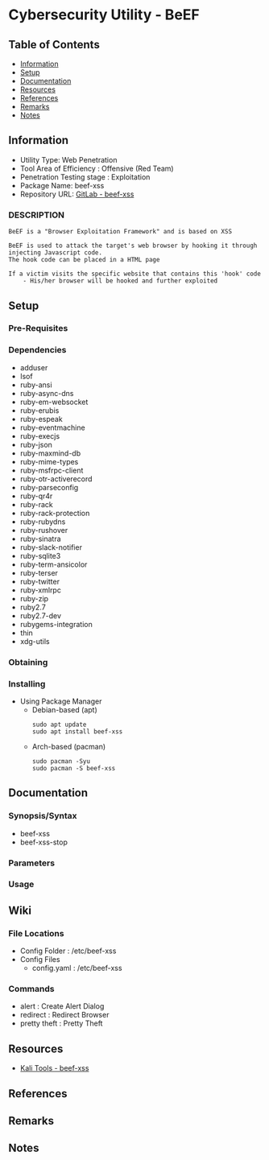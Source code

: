 # Cybersecurity Utility - BeEF

## Table of Contents
- [Information](#information)
- [Setup](#setup)
- [Documentation](#documentation)
- [Resources](#resources)
- [References](#references)
- [Remarks](#remarks)
- [Notes](#notes)

## Information

+ Utility Type: Web Penetration
+ Tool Area of Efficiency : Offensive (Red Team)
+ Penetration Testing stage : Exploitation
+ Package Name: beef-xss
+ Repository URL: [GitLab - beef-xss](https://gitlab.com/kalilinux/packages/beef-xss)

### DESCRIPTION
```
BeEF is a "Browser Exploitation Framework" and is based on XSS

BeEF is used to attack the target's web browser by hooking it through injecting Javascript code.
The hook code can be placed in a HTML page

If a victim visits the specific website that contains this 'hook' code
    - His/her browser will be hooked and further exploited
```

## Setup

### Pre-Requisites


### Dependencies
+ adduser
+ lsof
+ ruby-ansi
+ ruby-async-dns
+ ruby-em-websocket
+ ruby-erubis
+ ruby-espeak
+ ruby-eventmachine
+ ruby-execjs
+ ruby-json
+ ruby-maxmind-db
+ ruby-mime-types
+ ruby-msfrpc-client
+ ruby-otr-activerecord
+ ruby-parseconfig
+ ruby-qr4r
+ ruby-rack
+ ruby-rack-protection
+ ruby-rubydns
+ ruby-rushover
+ ruby-sinatra
+ ruby-slack-notifier
+ ruby-sqlite3
+ ruby-term-ansicolor
+ ruby-terser
+ ruby-twitter
+ ruby-xmlrpc
+ ruby-zip
+ ruby2.7
+ ruby2.7-dev
+ rubygems-integration
+ thin
+ xdg-utils

### Obtaining

### Installing
- Using Package Manager
    - Debian-based (apt)
        ```console
        sudo apt update
        sudo apt install beef-xss
        ```
    - Arch-based (pacman)
        ```console
        sudo pacman -Syu
        sudo pacman -S beef-xss
        ```
        
## Documentation

### Synopsis/Syntax

- beef-xss
- beef-xss-stop

### Parameters

### Usage

## Wiki
### File Locations
- Config Folder : /etc/beef-xss
- Config Files
    + config.yaml : /etc/beef-xss

### Commands
+ alert : Create Alert Dialog
+ redirect : Redirect Browser
+ pretty theft : Pretty Theft

## Resources
+ [Kali Tools - beef-xss](https://www.kali.org/tools/beef-xss/)

## References

## Remarks

## Notes
